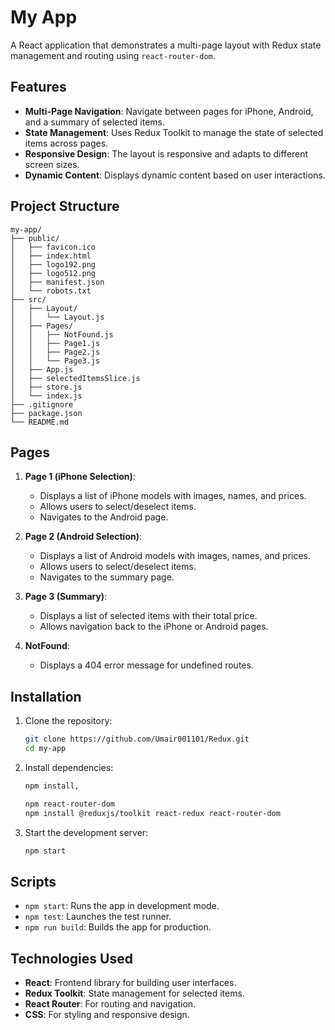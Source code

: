 # My App

A React application that demonstrates a multi-page layout with Redux state management and routing using `react-router-dom`.

## Features

- **Multi-Page Navigation**: Navigate between pages for iPhone, Android, and a summary of selected items.
- **State Management**: Uses Redux Toolkit to manage the state of selected items across pages.
- **Responsive Design**: The layout is responsive and adapts to different screen sizes.
- **Dynamic Content**: Displays dynamic content based on user interactions.

## Project Structure

```
my-app/
├── public/
│   ├── favicon.ico
│   ├── index.html
│   ├── logo192.png
│   ├── logo512.png
│   ├── manifest.json
│   └── robots.txt
├── src/
│   ├── Layout/
│   │   └── Layout.js
│   ├── Pages/
│   │   ├── NotFound.js
│   │   ├── Page1.js
│   │   ├── Page2.js
│   │   └── Page3.js
│   ├── App.js
│   ├── selectedItemsSlice.js
│   ├── store.js
│   └── index.js
├── .gitignore
├── package.json
└── README.md
```

## Pages

1. **Page 1 (iPhone Selection)**:
   - Displays a list of iPhone models with images, names, and prices.
   - Allows users to select/deselect items.
   - Navigates to the Android page.

2. **Page 2 (Android Selection)**:
   - Displays a list of Android models with images, names, and prices.
   - Allows users to select/deselect items.
   - Navigates to the summary page.

3. **Page 3 (Summary)**:
   - Displays a list of selected items with their total price.
   - Allows navigation back to the iPhone or Android pages.

4. **NotFound**:
   - Displays a 404 error message for undefined routes.

## Installation

1. Clone the repository:
   ```bash
   git clone https://github.com/Umair001101/Redux.git
   cd my-app
   ```

2. Install dependencies:
   ```bash
   npm install,
   ```
   ```bash
   npm react-router-dom
   npm install @reduxjs/toolkit react-redux react-router-dom
   ```

3. Start the development server:
   ```bash
   npm start
   ```

## Scripts

- `npm start`: Runs the app in development mode.
- `npm test`: Launches the test runner.
- `npm run build`: Builds the app for production.

## Technologies Used

- **React**: Frontend library for building user interfaces.
- **Redux Toolkit**: State management for selected items.
- **React Router**: For routing and navigation.
- **CSS**: For styling and responsive design.

